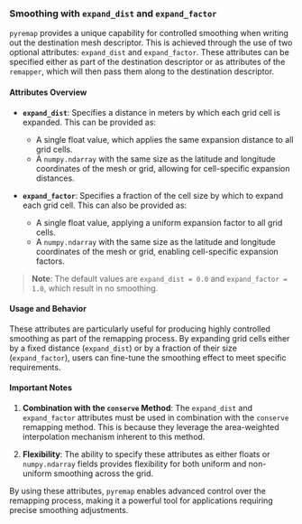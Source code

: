 ### Smoothing with `expand_dist` and `expand_factor`

`pyremap` provides a unique capability for controlled smoothing when writing out the destination mesh descriptor. This is achieved through the use of two optional attributes: `expand_dist` and `expand_factor`. These attributes can be specified either as part of the destination descriptor or as attributes of the `remapper`, which will then pass them along to the destination descriptor.

#### Attributes Overview

- **`expand_dist`**:
  Specifies a distance in meters by which each grid cell is expanded. This can be provided as:
  - A single float value, which applies the same expansion distance to all grid cells.
  - A `numpy.ndarray` with the same size as the latitude and longitude coordinates of the mesh or grid, allowing for cell-specific expansion distances.

- **`expand_factor`**:
  Specifies a fraction of the cell size by which to expand each grid cell. This can also be provided as:
  - A single float value, applying a uniform expansion factor to all grid cells.
  - A `numpy.ndarray` with the same size as the latitude and longitude coordinates of the mesh or grid, enabling cell-specific expansion factors.

> **Note**: The default values are `expand_dist = 0.0` and `expand_factor = 1.0`, which result in no smoothing.

#### Usage and Behavior

These attributes are particularly useful for producing highly controlled smoothing as part of the remapping process. By expanding grid cells either by a fixed distance (`expand_dist`) or by a fraction of their size (`expand_factor`), users can fine-tune the smoothing effect to meet specific requirements.

#### Important Notes

1. **Combination with the `conserve` Method**:
   The `expand_dist` and `expand_factor` attributes must be used in combination with the `conserve` remapping method. This is because they leverage the area-weighted interpolation mechanism inherent to this method.

2. **Flexibility**:
   The ability to specify these attributes as either floats or `numpy.ndarray` fields provides flexibility for both uniform and non-uniform smoothing across the grid.

By using these attributes, `pyremap` enables advanced control over the remapping process, making it a powerful tool for applications requiring precise smoothing adjustments.

